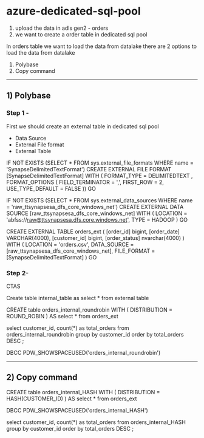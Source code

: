 # azure-dedicated-sql-pool

1. upload the data in adls gen2 - orders
2. we want to create a order table in dedicated sql pool

In orders table we want to load the data from datalake
there are 2 options to load the data from datalake 
1. Polybase
2. Copy command

----------------------------

## 1) Polybase

### Step 1 - 
First we should create an external table in dedicated sql pool 
- Data Source
- External File format
- External Table

IF NOT EXISTS (SELECT * FROM sys.external_file_formats WHERE name =
    'SynapseDelimitedTextFormat')
        CREATE EXTERNAL FILE FORMAT [SynapseDelimitedTextFormat]
        WITH ( FORMAT_TYPE = DELIMITEDTEXT ,
        FORMAT_OPTIONS (
        FIELD_TERMINATOR = ',',
        FIRST_ROW = 2,
        USE_TYPE_DEFAULT = FALSE
))
GO

IF NOT EXISTS (SELECT * FROM sys.external_data_sources WHERE name =
  'raw_ttsynapsesa_dfs_core_windows_net')
    CREATE EXTERNAL DATA SOURCE [raw_ttsynapsesa_dfs_core_windows_net]
    WITH (
    LOCATION = 'abfss://raw@ttsynapsesa.dfs.core.windows.net',
    TYPE = HADOOP
  )
GO

CREATE EXTERNAL TABLE orders_ext (
  [order_id] bigint,
  [order_date] VARCHAR(4000),
  [customer_id] bigint,
  [order_status] nvarchar(4000)
)
WITH (
  LOCATION = 'orders.csv',
  DATA_SOURCE = [raw_ttsynapsesa_dfs_core_windows_net],
  FILE_FORMAT = [SynapseDelimitedTextFormat]
)
GO

### Step 2-
CTAS

Create table internal_table as 
select * from external table

CREATE table orders_internal_roundrobin
WITH
(
DISTRIBUTION = ROUND_ROBIN
)
AS
select * from orders_ext

select customer_id, count(*) as total_orders from orders_internal_roundrobin group by
customer_id order by total_orders DESC ;

DBCC PDW_SHOWSPACEUSED('orders_internal_roundrobin')

-----------------------

## 2) Copy command

CREATE table orders_internal_HASH
  WITH
    (
    DISTRIBUTION = HASH(CUSTOMER_ID)
    )
AS
  select * from orders_ext

DBCC PDW_SHOWSPACEUSED('orders_internal_HASH')

select customer_id, count(*) as total_orders from orders_internal_HASH group by
customer_id order by total_orders DESC ;
